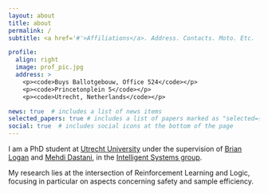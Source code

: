 ```yaml
---
layout: about
title: about
permalink: /
subtitle: <a href='#'>Affiliations</a>. Address. Contacts. Moto. Etc.

profile:
  align: right
  image: prof_pic.jpg
  address: >
    <p><code>Buys Ballotgebouw, Office 524</code></p>
    <p><code>Princetonplein 5</code></p>
    <p><code>Utrecht, Netherlands</code></p>

news: true  # includes a list of news items
selected_papers: true # includes a list of papers marked as "selected={true}"
social: true  # includes social icons at the bottom of the page
---
```


I am a PhD student at [Utrecht University](https://uu.nl) under the supervision of [Brian Logan](https://alechina-logan.net/brian/) and [Mehdi Dastani](https://www.uu.nl/staff/mmdastani), in the [Intelligent Systems group](https://www.uu.nl/en/research/intelligent-software-systems/intelligent-systems).

My research lies at the intersection of Reinforcement Learning and Logic, focusing in particular on aspects concerning safety and sample efficiency.
